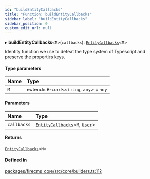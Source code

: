 ```yaml
---
id: "buildEntityCallbacks"
title: "Function: buildEntityCallbacks"
sidebar_label: "buildEntityCallbacks"
sidebar_position: 0
custom_edit_url: null
---
```


▸ **buildEntityCallbacks**\<`M`\>(`callbacks`): [`EntityCallbacks`](../interfaces/EntityCallbacks.md)\<`M`\>

Identity function we use to defeat the type system of Typescript and preserve
the properties keys.

#### Type parameters

| Name | Type |
| :------ | :------ |
| `M` | extends `Record`\<`string`, `any`\> = `any` |

#### Parameters

| Name | Type |
| :------ | :------ |
| `callbacks` | [`EntityCallbacks`](../interfaces/EntityCallbacks.md)\<`M`, [`User`](../types/User.md)\> |

#### Returns

[`EntityCallbacks`](../interfaces/EntityCallbacks.md)\<`M`\>

#### Defined in

[packages/firecms_core/src/core/builders.ts:112](https://github.com/FireCMSco/firecms/blob/d45f3739/packages/firecms_core/src/core/builders.ts#L112)
